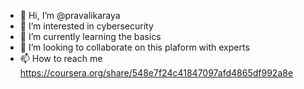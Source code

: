 - 👋 Hi, I’m @pravalikaraya
- 👀 I’m interested in cybersecurity
- 🌱 I’m currently learning the basics
- 💞️ I’m looking to collaborate on this plaform with experts
- 📫 How to reach me https://coursera.org/share/548e7f24c41847097afd4865df992a8e

<!---
pravalikaraya/pravalikaraya is a ✨ special ✨ repository because its `README.md` (this file) appears on your GitHub profile.
You can click the Preview link to take a look at your changes.
--->
